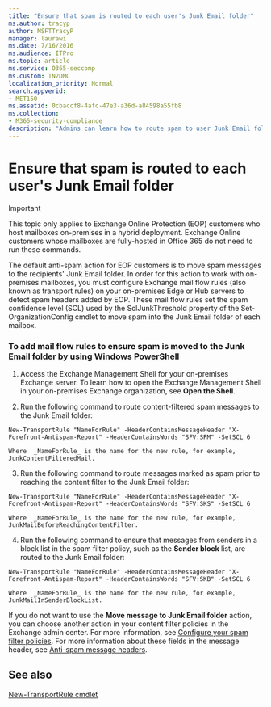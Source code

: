 ```yaml
---
title: "Ensure that spam is routed to each user's Junk Email folder"
ms.author: tracyp
author: MSFTTracyP
manager: laurawi
ms.date: 7/16/2016
ms.audience: ITPro
ms.topic: article
ms.service: O365-seccomp
ms.custom: TN2DMC
localization_priority: Normal
search.appverid:
- MET150
ms.assetid: 0cbaccf8-4afc-47e3-a36d-a84598a55fb8
ms.collection:
- M365-security-compliance
description: "Admins can learn how to route spam to user Junk Email folders in Exchange Online Protection."
---
```


# Ensure that spam is routed to each user's Junk Email folder

> [!IMPORTANT]
> This topic only applies to Exchange Online Protection (EOP) customers who host mailboxes on-premises in a hybrid deployment. Exchange Online customers whose mailboxes are fully-hosted in Office 365 do not need to run these commands. 
  
The default anti-spam action for EOP customers is to move spam messages to the recipients' Junk Email folder. In order for this action to work with on-premises mailboxes, you must configure Exchange mail flow rules (also known as transport rules) on your on-premises Edge or Hub servers to detect spam headers added by EOP. These mail flow rules set the spam confidence level (SCL) used by the SclJunkThreshold property of the Set-OrganizationConfig cmdlet to move spam into the Junk Email folder of each mailbox. 
  
### To add mail flow rules to ensure spam is moved to the Junk Email folder by using Windows PowerShell

1. Access the Exchange Management Shell for your on-premises Exchange server. To learn how to open the Exchange Management Shell in your on-premises Exchange organization, see **Open the Shell**.
    
2. Run the following command to route content-filtered spam messages to the Junk Email folder:
    
  ```
  New-TransportRule "NameForRule" -HeaderContainsMessageHeader "X-Forefront-Antispam-Report" -HeaderContainsWords "SFV:SPM" -SetSCL 6
  ```

    Where  _NameForRule_ is the name for the new rule, for example, JunkContentFilteredMail. 
    
3. Run the following command to route messages marked as spam prior to reaching the content filter to the Junk Email folder:
    
  ```
  New-TransportRule "NameForRule" -HeaderContainsMessageHeader "X-Forefront-Antispam-Report" -HeaderContainsWords "SFV:SKS" -SetSCL 6
  ```

    Where  _NameForRule_ is the name for the new rule, for example, JunkMailBeforeReachingContentFilter. 
    
4. Run the following command to ensure that messages from senders in a block list in the spam filter policy, such as the **Sender block** list, are routed to the Junk Email folder: 
    
  ```
  New-TransportRule "NameForRule" -HeaderContainsMessageHeader "X-Forefront-Antispam-Report" -HeaderContainsWords "SFV:SKB" -SetSCL 6
  ```

    Where  _NameForRule_ is the name for the new rule, for example, JunkMailInSenderBlockList. 
    
If you do not want to use the **Move message to Junk Email folder** action, you can choose another action in your content filter policies in the Exchange admin center. For more information, see [Configure your spam filter policies](configure-your-spam-filter-policies.md). For more information about these fields in the message header, see [Anti-spam message headers](anti-spam-message-headers.md).
  
## See also

[New-TransportRule cmdlet](https://technet.microsoft.com/library/bb125138%28v=exchg.160%29.aspx)

